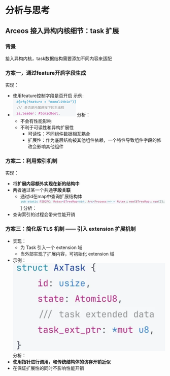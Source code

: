 # 分析与思考
## Arceos 接入异构内核细节：task 扩展
### 背景
接入异构内核，task数据结构需要添加不同内容来适配
### 方案一，通过feature开启字段生成
实现：
- 使用feature控制字段是否开启
	示例:
- ![Pasted image 20250521175842](./asserts/Pasted%20image%2020250521175842.png)
	分析：
	- 不会有性能影响
	- 不利于可读性和异构扩展性
		- 可读性：不同组件数据相互耦合
		- 扩展性：作为底层结构被其他组件依赖，一个特性导致组件字段的修改会影响其他组件
### 方案二：**利用索引机制**
实现：
- 将**扩展内容额外实现在新的结构中**
- 两者通过某一个共通**字段关联**
	- 通过id在map中查询扩展结构体![Pasted image 20250521180429.png](./asserts/Pasted%20image%2020250521180429.png)]
	分析：
- 查询索引的过程会带来性能开销

### 方案三：简化版 TLS 机制 —— 引入 extension 扩展机制
- 实现：
	- 为 Task 引入一个 extension 域
	- 当外部实现了扩展内容，可初始化 extension 域
- 示例：
 ![Pasted image 20250521180728.png](./asserts/Pasted%20image%2020250521180728.png)
  分析：
- **使用指针进行调用，和传统结构体的访存开销近似**
- 在保证扩展性的同时不影响性能开销
